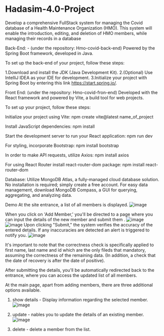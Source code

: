 # Hadasim-4.0-Project
Develop a comprehensive FullStack system for managing the Covid database of a Health Maintenance Organization (HMO). This system will enable the introduction, editing, and deletion of HMO members, while managing their records in a database

Back-End: - (under the repository: Hmo-covid-back-end)
Powered by the Spring Boot framework, developed in Java.

To set up the back-end of your project, follow these steps:

1.Download and install the JDK (Java Development Kit).
2.(Optional) Use IntelliJ IDEA as your IDE for  development.
3.Initialize your project with Spring Boot by entering this link https://start.spring.io/.

Front End:  (under the repository: Hmo-covid-fron-end)
Developed with the React framework and powered by Vite, a  build tool for web projects.

To set up your project, follow these steps:

Initialize your project using Vite:
npm create vite@latest name_of_project

Install JavaScript dependencies:
npm install

Start the development server to run your React application:
npm run dev

For styling, incorporate Bootstrap:
npm install bootstrap

In order to make API requests, utilize Axios:
npm install axios

For using React Router install react-router-dom package:
npm install react-router-dom

Database:
Utilize MongoDB Atlas, a fully-managed cloud database solution.
No installation is required; simply create a free account.
For easy data management, download MongoDB Compass, a GUI for querying, aggregating, and analyzing data.

Demo
At the site entrance, a list of all members is displayed.
![image](https://github.com/frayele5/Hadasim-4.0-Project/assets/115617902/b1ef1297-5d84-4ff4-8aa7-41d5bf901bfc)

When you click on 'Add Member,' you'll be directed to a page where you can input the details of the new member and submit them .
![image](https://github.com/frayele5/Hadasim-4.0-Project/assets/115617902/00d53377-8200-4696-b36d-26b7745d7240)
![image](https://github.com/frayele5/Hadasim-4.0-Project/assets/115617902/45a53185-9936-4230-8b77-d2512674c9af)
Upon clicking "Submit," the system  verifies the accuracy of the entered details. If any inaccuracies are detected an alert is triggered to notify you. 
![image](https://github.com/frayele5/Hadasim-4.0-Project/assets/115617902/0d9d824f-d6ce-40cd-9908-25a427b8ee9c)

It's important to note that the correctness check is specifically applied to first name, last name and id which are the only fileds that mandatory, assuming the correctness of the remaining data. (In addition, a check that the date of recovery is after the date of positive).

After submitting the details, you'll be automatically redirected back to the entrance, where you can access the updated list of all members.

At the main page, apart from adding members, there are three additional options available.

1. show details - Display information regarding the selected member.
   ![image](https://github.com/frayele5/Hadasim-4.0-Project/assets/115617902/a19cbab9-ad2b-426c-bc9f-5db89f1f6e0b)

2. update - nables you to update the details of an existing member.
   ![image](https://github.com/frayele5/Hadasim-4.0-Project/assets/115617902/3645031c-170d-4a82-80ed-ab54533e84b0)

3. delete - delete a member from the list.




